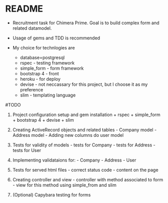 # README

* Recruitment task for Chimera Prime. Goal is to build complex form and related datamodel.

* Usage of gems and TDD is recommended

* My choice for technlogies are
  - database=postgresql
  - rspec - testing framework
  - simple_form - form framework
  - bootstrap 4 - front
  - heroku - for deploy
  - devise - not neccassary for this project, but I choose it as my preference
  - slim - templating language

#TODO 

  1. Project configuration setup and gem installation
    + rspec
    + simple_form
    + bootstrap 4
    + devise
    + slim

  2. Creating ActiveRecord objects and related tables
    - Company model
    - Address model
    - Adding new columns do user model

  3. Tests for validity of models
    - tests for Company
    - tests for Address
    - tests for User 

  4. Implementing validataions for:
    - Company
    - Address
    - User

  5. Tests for served html files
    - correct status code
    - content on the page

  6. Creating controller and view
    - controller with method associated to form
    - view for this method using simple_from and slim

  7. (Optional) Capybara testing for forms


